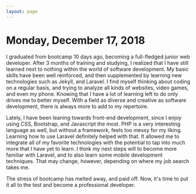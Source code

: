```yaml
---
layout: page
---
```


# Monday, December 17, 2018

I graduated from bootcamp 10 days ago, becoming a full-fledged junior web developer. After 3 months of training and studying,
I realized that I have still learned next to nothing within the world of software development. My basic skills have been well
reinforced, and then supplemented by learning new technologies such as Jekyll, and Laravel. I find myself thinking about coding
on a regular basis, and trying to analyze all kinds of websites, video games, and even my phone. Knowing that I have a lot of learning left to do only drives me to better myself. With a field as diverse and creative as software development, there is always more to add to my repertoire.

Lately, I have been leaning towards front-end development, since I enjoy using CSS, Bootstrap, and Javascript the most. PHP is a very interesting language as well, but without a framework, feels too messy for my liking. Learning how to use Laravel definitely helped with that. It allowed me to integrate all of my favorite technologies with the potential to tap into much more that I have yet to learn. I think my next steps will to become more familiar with Laravel, and to also learn some mobile development techniques. That may change, however, depending on where my job search takes me.

The stress of bootcamp has melted away, and paid off. Now, it's time to put it all to the test and become a professional developer.

